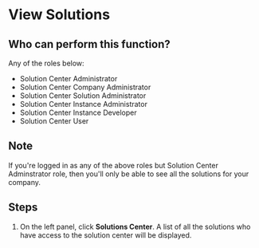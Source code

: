 # View Solutions

## Who can perform this function?
Any of the roles below:
* Solution Center Administrator
* Solution Center Company Administrator
* Solution Center Solution Administrator
* Solution Center Instance Administrator
* Solution Center Instance Developer
* Solution Center User

## Note
If you're logged in as any of the above roles but Solution Center Adminstrator role, then you'll only be able to see all the solutions for your company.

## Steps
1. On the left panel, click **Solutions Center**. A list of all the solutions who have access to the solution center will be displayed.
